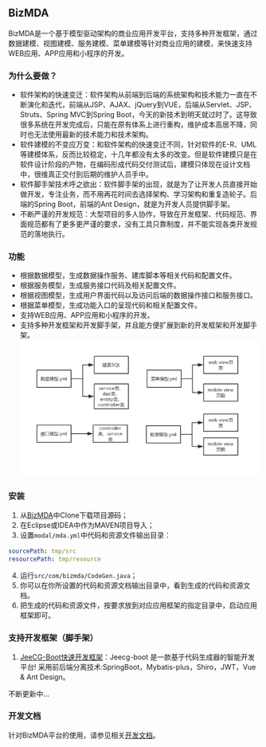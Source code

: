 ## BizMDA
BizMDA是一个基于模型驱动架构的商业应用开发平台，支持多种开发框架，通过数据建模、视图建模、服务建模、菜单建模等针对商业应用的建模，来快速支持WEB应用、APP应用和小程序的开发。

### 为什么要做？
* 软件架构的快速变迁：软件架构从前端到后端的系统架构和技术能力一直在不断演化和迭代，前端从JSP、AJAX、jQuery到VUE，后端从Servlet、JSP、Struts、Spring MVC到Spring Boot，今天的新技术到明天就过时了。这导致很多系统在开发完成后，只能在原有体系上进行重构，维护成本高居不降，同时也无法使用最新的技术能力和技术架构。
* 软件建模的不变应万变：和软件架构的快速变迁不同，针对软件的E-R、UML等建模体系，反而比较稳定，十几年都没有太多的改变。但是软件建模只是在软件设计阶段的产物，在编码形成代码交付测试后，建模只体现在设计文档中，很维真正交付到后期的维护人员手中。
* 软件脚手架技术呼之欲出：软件脚手架的出现，就是为了让开发人员直接开始做开发，专注业务，而不用再花时间去选择架构、学习架构和重复造轮子。后端的Spring Boot，前端的Ant Design，就是为开发人员提供脚手架。
* 不断严谨的开发规范：大型项目的多人协作，导致在开发框架、代码规范、界面规范都有了更多更严谨的要求，没有工具只靠制度，并不能实现各类开发规范的落地执行。

### 功能
* 根据数据模型，生成数据操作服务、建库脚本等相关代码和配置文件。
* 根据服务模型，生成服务接口代码及相关配置文件。
* 根据视图模型，生成用户界面代码以及访问后端的数据操作接口和服务接口。
* 根据菜单模型，生成功能入口的呈现代码和相关配置文件。
* 支持WEB应用、APP应用和小程序的开发。
* 支持多种开发框架和开发脚手架，并且能方便扩展到新的开发框架和开发脚手架。
![image](pic/readme-1.jpg)

### 安装
1. 从[BizMDA](https://github.com/szhengye/BizMDA)中Clone下载项目源码；
2. 在Eclipse或IDEA中作为MAVEN项目导入；
3. 设置```modal/mda.yml```中代码和资源文件输出目录：
```yaml
sourcePath: tmp/src
resourcePath: tmp/resource
```
4. 运行```src/com/bizmda/CodeGen.java```；
5. 你可以在你所设置的代码和资源文档输出目录中，看到生成的代码和资源文档。
6. 把生成的代码和资源文件，按要求放到对应应用框架的指定目录中，启动应用框架即可。

### 支持开发框架（脚手架）
1. [JeeCG-Boot快速开发框架](https://github.com/zhangdaiscott/jeecg-boot)：Jeecg-boot 是一款基于代码生成器的智能开发平台! 采用前后端分离技术:SpringBoot，Mybatis-plus，Shiro，JWT，Vue & Ant Design。

不断更新中...

### 开发文档

针对BizMDA平台的使用，请参见相关[开发文档](https://bizmda.gitbook.io/bizmda/)。